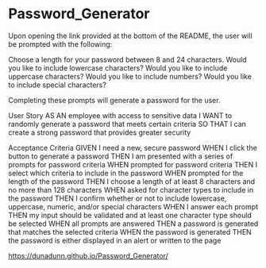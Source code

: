 # Password_Generator
Upon opening the link provided at the bottom of the README, 
the user will be prompted with the following:

Choose a length for your password between 8 and 24 characters.
Would you like to include lowercase characters?
Would you like to include uppercase characters?
Would you like to include numbers?
Would you like to include special characters?

Completing these prompts will generate a password for the user.

User Story
AS AN employee with access to sensitive data
I WANT to randomly generate a password that meets certain criteria
SO THAT I can create a strong password that provides greater security

Acceptance Criteria
GIVEN I need a new, secure password
WHEN I click the button to generate a password
THEN I am presented with a series of prompts for password criteria
WHEN prompted for password criteria
THEN I select which criteria to include in the password
WHEN prompted for the length of the password
THEN I choose a length of at least 8 characters and no more than 128 characters
WHEN asked for character types to include in the password
THEN I confirm whether or not to include lowercase, uppercase, numeric, and/or special characters
WHEN I answer each prompt
THEN my input should be validated and at least one character type should be selected
WHEN all prompts are answered
THEN a password is generated that matches the selected criteria
WHEN the password is generated
THEN the password is either displayed in an alert or written to the page

https://dunadunn.github.io/Password_Generator/
